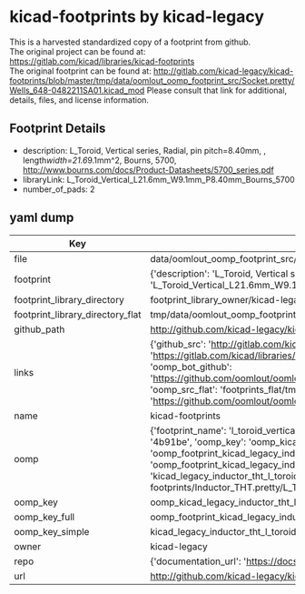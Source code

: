 # kicad-footprints by kicad-legacy  
This is a harvested standardized copy of a footprint from github.  
The original project can be found at:  
https://gitlab.com/kicad/libraries/kicad-footprints  
The original footprint can be found at:
http://gitlab.com/kicad-legacy/kicad-footprints/blob/master/tmp/data/oomlout_oomp_footprint_src/Socket.pretty/Wells_648-0482211SA01.kicad_mod
Please consult that link for additional, details, files, and license information.  
## Footprint Details
* description: L_Toroid, Vertical series, Radial, pin pitch=8.40mm, , length*width=21.6*9.1mm^2, Bourns, 5700, http://www.bourns.com/docs/Product-Datasheets/5700_series.pdf  
* libraryLink: L_Toroid_Vertical_L21.6mm_W9.1mm_P8.40mm_Bourns_5700  
* number_of_pads: 2  
## yaml dump  
| Key | Value |  
| --- | --- |  
| file | data/oomlout_oomp_footprint_src/kicad-footprints/Inductor_THT.pretty/L_Toroid_Vertical_L21.6mm_W9.1mm_P8.40mm_Bourns_5700.kicad_mod |  
| footprint | {'description': 'L_Toroid, Vertical series, Radial, pin pitch=8.40mm, , length*width=21.6*9.1mm^2, Bourns, 5700, http://www.bourns.com/docs/Product-Datasheets/5700_series.pdf', 'libraryLink': 'L_Toroid_Vertical_L21.6mm_W9.1mm_P8.40mm_Bourns_5700', 'number_of_pads': 2} |  
| footprint_library_directory | footprint_library_owner/kicad-legacy_kicad-footprints |  
| footprint_library_directory_flat | tmp/data/oomlout_oomp_footprint_src/footprints_flat/kicad_legacy_inductor_tht_l_toroid_vertical_l21_6mm_w9_1mm_p8_40mm_bourns_5700/working |  
| github_path | http://github.com/kicad-legacy/kicad-footprints/blob/master/tmp/data/oomlout_oomp_footprint_src/Inductor_THT.pretty/L_Toroid_Vertical_L21.6mm_W9.1mm_P8.40mm_Bourns_5700.kicad_mod |  
| links | {'github_src': 'http://gitlab.com/kicad-legacy/kicad-footprints/blob/master/tmp/data/oomlout_oomp_footprint_src/Socket.pretty/Wells_648-0482211SA01.kicad_mod', 'github_src_repo': 'https://gitlab.com/kicad/libraries/kicad-footprints', 'oomp_bot': 'tmp/data/oomlout_oomp_footprint_src/footprints/kicad_legacy_inductor_tht_l_toroid_vertical_l21_6mm_w9_1mm_p8_40mm_bourns_5700/working', 'oomp_bot_github': 'https://github.com/oomlout/oomlout_oomp_footprint_bot/tree/main/tmp/data/oomlout_oomp_footprint_src/footprints/kicad_legacy_inductor_tht_l_toroid_vertical_l21_6mm_w9_1mm_p8_40mm_bourns_5700/working', 'oomp_src_flat': 'footprints_flat/tmp/data/oomlout_oomp_footprint_src/footprints_flat/kicad_legacy_inductor_tht_l_toroid_vertical_l21_6mm_w9_1mm_p8_40mm_bourns_5700/working', 'oomp_src_flat_github': 'https://github.com/oomlout/oomlout_oomp_footprint_src/tree/main/tmp/data/oomlout_oomp_footprint_src/footprints_flat/kicad_legacy_inductor_tht_l_toroid_vertical_l21_6mm_w9_1mm_p8_40mm_bourns_5700/working'} |  
| name | kicad-footprints |  
| oomp | {'footprint_name': 'l_toroid_vertical_l21_6mm_w9_1mm_p8_40mm_bourns_5700', 'library_name': 'inductor_tht', 'md5': '4b91be06ffdfed4aa1eb7c99efb3b6e2', 'md5_10': '4b91be06ff', 'md5_5': '4b91b', 'md5_6': '4b91be', 'oomp_key': 'oomp_kicad_legacy_inductor_tht_l_toroid_vertical_l21_6mm_w9_1mm_p8_40mm_bourns_5700', 'oomp_key_extra': 'oomp_footprint_kicad_legacy_inductor_tht_l_toroid_vertical_l21_6mm_w9_1mm_p8_40mm_bourns_5700', 'oomp_key_full': 'oomp_footprint_kicad_legacy_inductor_tht_l_toroid_vertical_l21_6mm_w9_1mm_p8_40mm_bourns_5700_4b91be', 'oomp_key_simple': 'kicad_legacy_inductor_tht_l_toroid_vertical_l21_6mm_w9_1mm_p8_40mm_bourns_5700', 'original_filename': 'data/oomlout_oomp_footprint_src/kicad-footprints/Inductor_THT.pretty/L_Toroid_Vertical_L21.6mm_W9.1mm_P8.40mm_Bourns_5700.kicad_mod', 'owner_name': 'kicad_legacy'} |  
| oomp_key | oomp_kicad_legacy_inductor_tht_l_toroid_vertical_l21_6mm_w9_1mm_p8_40mm_bourns_5700 |  
| oomp_key_full | oomp_footprint_kicad_legacy_inductor_tht_l_toroid_vertical_l21_6mm_w9_1mm_p8_40mm_bourns_5700 |  
| oomp_key_simple | kicad_legacy_inductor_tht_l_toroid_vertical_l21_6mm_w9_1mm_p8_40mm_bourns_5700 |  
| owner | kicad-legacy |  
| repo | {'documentation_url': 'https://docs.github.com/rest/repos/repos#get-a-repository', 'message': 'Not Found'} |  
| url | http://github.com/kicad-legacy/kicad-footprints |  

